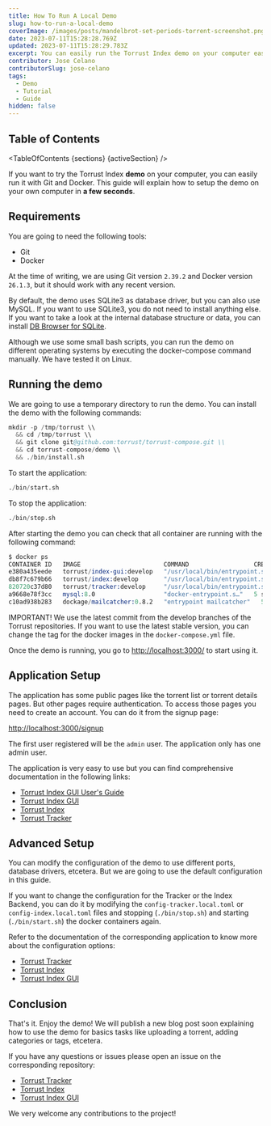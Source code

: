 ```yaml
---
title: How To Run A Local Demo
slug: how-to-run-a-local-demo
coverImage: /images/posts/mandelbrot-set-periods-torrent-screenshot.png
date: 2023-07-11T15:28:28.769Z
updated: 2023-07-11T15:28:29.783Z
excerpt: You can easily run the Torrust Index demo on your computer easily with Git and Docker.
contributor: Jose Celano
contributorSlug: jose-celano
tags:
  - Demo
  - Tutorial
  - Guide
hidden: false
---
```


<script>
  import Callout from "$lib/components/molecules/Callout.svelte";
  import CodeBlock from "$lib/components/molecules/CodeBlock.svelte";
  import Image from "$lib/components/atoms/Image.svelte";
  import PostBody from "$lib/components/molecules/PostBody.svelte";
  import PostContainer from "$lib/components/molecules/PostContainer.svelte";
  import PostTable from "$lib/components/molecules/PostTable.svelte";
  import TableOfContents from '$lib/components/atoms/TableOfContents.svelte';

  let sections = [
    { name: "Requirements", id: "requirements" },
    { name: "Running the demo", id: "running-the-demo" },
    { name: "Application Setup", id: "application-setup" },
    { name: "Advanced Setup", id: "advanced-setup" },
    { name: "Conclusion", id: "conclusion" }
  ]

  let activeSection = '';
</script>

<PostContainer>
<PostTable>

## Table of Contents

<TableOfContents {sections} {activeSection} />

</PostTable>

<PostBody>

If you want to try the Torrust Index **demo** on your computer, you can easily run it with Git and Docker. This guide will explain how to setup the demo on your own computer in **a few seconds**.

## Requirements

You are going to need the following tools:

- Git
- Docker

At the time of writing, we are using Git version `2.39.2` and Docker version `26.1.3`, but it should work with any recent version.

By default, the demo uses SQLite3 as database driver, but you can also use MySQL. If you want to use SQLite3, you do not need to install anything else. If you want to take a look at the internal database structure or data, you can install [DB Browser for SQLite](https://sqlitebrowser.org/).

<Callout type="info">

Although we use some small bash scripts, you can run the demo on different operating systems by executing the docker-compose command manually. We have tested it on Linux.

</Callout>

## Running the demo

We are going to use a temporary directory to run the demo. You can install the demo with the following commands:

<CodeBlock lang="terminal">

```s
mkdir -p /tmp/torrust \\
  && cd /tmp/torrust \\
  && git clone git@github.com:torrust/torrust-compose.git \\
  && cd torrust-compose/demo \\
  && ./bin/install.sh
```

</CodeBlock>

To start the application:

<CodeBlock lang="terminal">

```s
./bin/start.sh
```

</CodeBlock>

To stop the application:

<CodeBlock lang="terminal">

```s
./bin/stop.sh
```

</CodeBlock>

After starting the demo you can check that all container are running with the following command:

<CodeBlock lang="output">

```s
$ docker ps
CONTAINER ID   IMAGE                       COMMAND                  CREATED         STATUS                            PORTS                                                                                                      NAMES
e380a435eede   torrust/index-gui:develop   "/usr/local/bin/entrypoint.sh"   4 seconds ago   Up 3 seconds (health: starting)   0.0.0.0:3000->3000/tcp, :::3000->3000/tcp, 0.0.0.0:24678->24678/tcp, :::24678->24678/tcp                   torrust-index-gui-1
db8f7c679b66   torrust/index:develop       "/usr/local/bin/entrypoint.sh"   5 seconds ago   Up 3 seconds (health: starting)   0.0.0.0:3001->3001/tcp, :::3001->3001/tcp                                                                  torrust-index-1
820720c37d80   torrust/tracker:develop     "/usr/local/bin/entrypoint.sh"   5 seconds ago   Up 4 seconds (health: starting)   1313/tcp, 0.0.0.0:1212->1212/tcp, :::1212->1212/tcp, 7070/tcp, 0.0.0.0:6969->6969/udp, :::6969->6969/udp   torrust-tracker-1
a9668e78f3cc   mysql:8.0                   "docker-entrypoint.s…"   5 seconds ago   Up 4 seconds (health: starting)   0.0.0.0:3306->3306/tcp, :::3306->3306/tcp, 33060/tcp                                                       torrust-mysql-1
c10ad938b283   dockage/mailcatcher:0.8.2   "entrypoint mailcatcher"   5 seconds ago   Up 4 seconds                      0.0.0.0:1025->1025/tcp, :::1025->1025/tcp, 0.0.0.0:1080->1080/tcp, :::1080->1080/tcp                       torrust-mailcatcher-1

```

</CodeBlock>

<Callout type="info">

IMPORTANT! We use the latest commit from the develop branches of the Torrust repositories. If you want to use the latest stable version, you can change the tag for the docker images in the `docker-compose.yml` file.

</Callout>

Once the demo is running, you go to <http://localhost:3000/> to start using it.

## Application Setup

The application has some public pages like the torrent list or torrent details pages. But other pages require authentication. To access those pages you need to create an account. You can do it from the signup page:

<http://localhost:3000/signup>

<Callout type="info">

The first user registered will be the <code>admin</code> user. The application only has one admin user.

</Callout>

The application is very easy to use but you can find comprehensive documentation in the following links:

- [Torrust Index GUI User's Guide](https://torrust.github.io/torrust-index-gui-user-guide/)
- [Torrust Index GUI](https://github.com/torrust/torrust-index-gui/blob/develop/docs/index.md)
- [Torrust Index](https://docs.rs/torrust-index>)
- [Torrust Tracker](https://docs.rs/torrust-tracker)

## Advanced Setup

You can modify the configuration of the demo to use different ports, database drivers, etcetera. But we are going to use the default configuration in this guide.

If you want to change the configuration for the Tracker or the Index Backend, you can do it by modifying the `config-tracker.local.toml` or `config-index.local.toml` files and stopping (`./bin/stop.sh`) and starting (`./bin/start.sh`) the docker containers again.

Refer to the documentation of the corresponding application to know more about the configuration options:

- [Torrust Tracker](https://github.com/torrust/torrust-tracker)
- [Torrust Index](https://github.com/torrust/torrust-index)
- [Torrust Index GUI](https://github.com/torrust/torrust-index-gui)

## Conclusion

That's it. Enjoy the demo! We will publish a new blog post soon explaining how to use the demo for basics tasks like uploading a torrent, adding categories or tags, etcetera.

If you have any questions or issues please open an issue on the corresponding repository:

- [Torrust Tracker](https://github.com/torrust/torrust-tracker/issues)
- [Torrust Index](https://github.com/torrust/torrust-index/issues)
- [Torrust Index GUI](https://github.com/torrust/torrust-index-gui/issues)

We very welcome any contributions to the project!

</PostBody>
</PostContainer>
